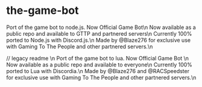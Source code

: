 # the-game-bot
Port of the game bot to node.js. Now Official Game Bot\n
Now available as a public repo and available to GTTP and partnered servers\n
Currently 100% ported to Node.js with Discord.js.\n
Made by @Blaze276 for exclusive use with Gaming To The People and other partnered servers.\n







// legacy readme \n
Port of the game bot to lua. Now Official Game Bot \n
Now available as a public repo and available to everyone\n
Currently 100% ported to Lua with Discordia.\n
Made by @Blaze276 and @RACSpeedster for exclusive use with Gaming To The People and other partnered servers.\n
